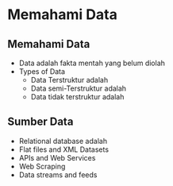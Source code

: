 # Memahami Data

## Memahami Data
- Data adalah fakta mentah yang belum diolah
- Types of Data 
  - Data Terstruktur adalah
  - Data semi-Terstruktur adalah 
  - Data tidak terstruktur adalah 

## Sumber Data 
- Relational database adalah 
- Flat files and XML Datasets
- APIs and Web Services 
- Web Scraping
- Data streams and feeds 